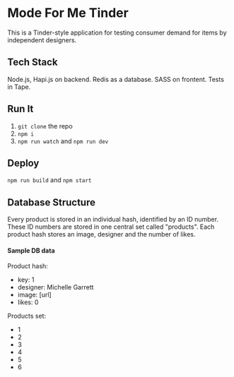 # Mode For Me Tinder

This is a Tinder-style application for testing consumer demand for items by independent designers.

## Tech Stack

Node.js, Hapi.js on backend. Redis as a database. SASS on frontent. Tests in Tape.

## Run It
1. `git clone` the repo
2. `npm i`
3. `npm run watch` and `npm run dev`

## Deploy
`npm run build` and `npm start`

## Database Structure

Every product is stored in an individual hash, identified by an ID number. These ID numbers are stored in one central set called "products". Each product hash stores an image, designer and the number of likes.

#### Sample DB data

Product hash:
- key: 1
- designer: Michelle Garrett
- image: [url]
- likes: 0

Products set:
- 1
- 2
- 3
- 4
- 5
- 6
